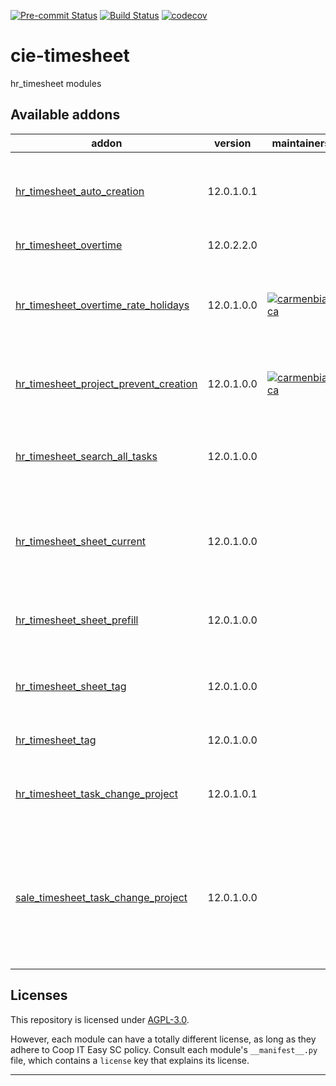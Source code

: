 
<!-- /!\ Non OCA Context : Set here the badge of your runbot / runboat instance. -->
[![Pre-commit Status](https://github.com/coopiteasy/cie-timesheet/actions/workflows/pre-commit.yml/badge.svg?branch=12.0)](https://github.com/coopiteasy/cie-timesheet/actions/workflows/pre-commit.yml?query=branch%3A12.0)
[![Build Status](https://github.com/coopiteasy/cie-timesheet/actions/workflows/test.yml/badge.svg?branch=12.0)](https://github.com/coopiteasy/cie-timesheet/actions/workflows/test.yml?query=branch%3A12.0)
[![codecov](https://codecov.io/gh/coopiteasy/cie-timesheet/branch/12.0/graph/badge.svg)](https://codecov.io/gh/coopiteasy/cie-timesheet)
<!-- /!\ Non OCA Context : Set here the badge of your translation instance. -->

<!-- /!\ do not modify above this line -->

# cie-timesheet

hr_timesheet modules

<!-- /!\ do not modify below this line -->

<!-- prettier-ignore-start -->

[//]: # (addons)

Available addons
----------------
addon | version | maintainers | summary
--- | --- | --- | ---
[hr_timesheet_auto_creation](hr_timesheet_auto_creation/) | 12.0.1.0.1 |  | Create weekly timesheets for employees automatically
[hr_timesheet_overtime](hr_timesheet_overtime/) | 12.0.2.2.0 |  | Overtime Calculation
[hr_timesheet_overtime_rate_holidays](hr_timesheet_overtime_rate_holidays/) | 12.0.1.0.0 | [![carmenbianca](https://github.com/carmenbianca.png?size=30px)](https://github.com/carmenbianca) | Don't apply overtime rates on timesheet lines created from a holiday
[hr_timesheet_project_prevent_creation](hr_timesheet_project_prevent_creation/) | 12.0.1.0.0 | [![carmenbianca](https://github.com/carmenbianca.png?size=30px)](https://github.com/carmenbianca) | Prevent creation of projects and tasks from timesheets.
[hr_timesheet_search_all_tasks](hr_timesheet_search_all_tasks/) | 12.0.1.0.0 |  | Allow to search through all tasks in a timesheet line
[hr_timesheet_sheet_current](hr_timesheet_sheet_current/) | 12.0.1.0.0 |  | Allow to access the current timesheet sheet directly from the menu
[hr_timesheet_sheet_prefill](hr_timesheet_sheet_prefill/) | 12.0.1.0.0 |  | Prefill a timesheet sheet with daily timesheets
[hr_timesheet_sheet_tag](hr_timesheet_sheet_tag/) | 12.0.1.0.0 |  | Tag your analytic line in the timesheet sheet view.
[hr_timesheet_tag](hr_timesheet_tag/) | 12.0.1.0.0 |  | Tag your timesheet activity.
[hr_timesheet_task_change_project](hr_timesheet_task_change_project/) | 12.0.1.0.1 |  | Allow to change the project of a timesheet of a task.
[sale_timesheet_task_change_project](sale_timesheet_task_change_project/) | 12.0.1.0.0 |  | Handle the links between sale order lines and timesheets when changing the project of a timesheet of a task.

[//]: # (end addons)

<!-- prettier-ignore-end -->

## Licenses

This repository is licensed under [AGPL-3.0](LICENSE).

However, each module can have a totally different license, as long as they adhere to Coop IT Easy SC
policy. Consult each module's `__manifest__.py` file, which contains a `license` key
that explains its license.

----
<!-- /!\ Non OCA Context : Set here the full description of your organization. -->
